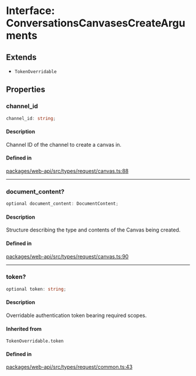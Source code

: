 # Interface: ConversationsCanvasesCreateArguments

## Extends

- `TokenOverridable`

## Properties

### channel\_id

```ts
channel_id: string;
```

#### Description

Channel ID of the channel to create a canvas in.

#### Defined in

[packages/web-api/src/types/request/canvas.ts:88](https://github.com/slackapi/node-slack-sdk/blob/7b348598b763c2b7545d1042b5f0429775cfa62c/packages/web-api/src/types/request/canvas.ts#L88)

***

### document\_content?

```ts
optional document_content: DocumentContent;
```

#### Description

Structure describing the type and contents of the Canvas being created.

#### Defined in

[packages/web-api/src/types/request/canvas.ts:90](https://github.com/slackapi/node-slack-sdk/blob/7b348598b763c2b7545d1042b5f0429775cfa62c/packages/web-api/src/types/request/canvas.ts#L90)

***

### token?

```ts
optional token: string;
```

#### Description

Overridable authentication token bearing required scopes.

#### Inherited from

`TokenOverridable.token`

#### Defined in

[packages/web-api/src/types/request/common.ts:43](https://github.com/slackapi/node-slack-sdk/blob/7b348598b763c2b7545d1042b5f0429775cfa62c/packages/web-api/src/types/request/common.ts#L43)

